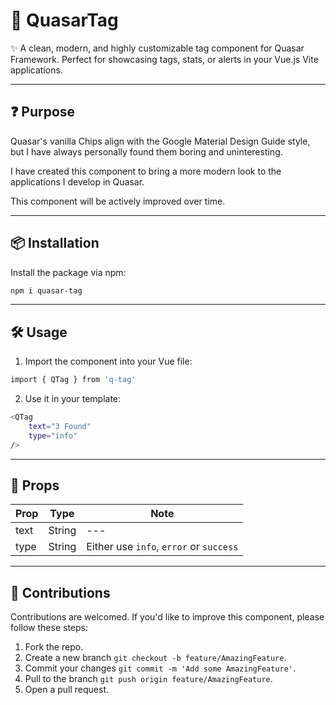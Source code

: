 # 🚀 QuasarTag

✨ A clean, modern, and highly customizable tag component for Quasar Framework. Perfect for showcasing tags, stats, or alerts in your Vue.js Vite applications.

---

## ❓ Purpose
Quasar's vanilla Chips align with the Google Material Design Guide style, but I have always personally found
them boring and uninteresting.

I have created this component to bring a more modern look to the applications I develop in Quasar.

This component will be actively improved over time.

---

## 📦 Installation

Install the package via npm:

```bash
npm i quasar-tag
```

---

## 🛠️ Usage
1. Import the component into your Vue file:

```bash
import { QTag } from 'q-tag'
```
2. Use it in your template:

```bash
<QTag
    text="3 Found"
    type="info"
/>
```

---

## 🎨 Props

| Prop     | Type   | Note                                        |  
|----------|--------|---------------------------------------------|
| text     | String | ---                                         |
| type     | String | Either use `info`, `error` or `success`     |

---

## 🤝 Contributions
Contributions are welcomed. If you'd like to improve this component, please follow these steps:
1. Fork the repo.
2. Create a new branch `git checkout -b feature/AmazingFeature`.
3. Commit your changes `git commit -m 'Add some AmazingFeature'`.
4. Pull to the branch `git push origin feature/AmazingFeature`.
5. Open a pull request.